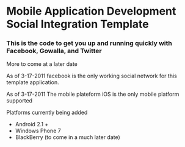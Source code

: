 # Mobile Application Development Social Integration Template
### This is the code to get you up and running quickly with Facebook, Gowalla, and Twitter

More to come at a later date

As of 3-17-2011 facebook is the only working social network for this template application.

As of 3-17-2011 The mobile plateform iOS is the only mobile platform supported

Platforms currently being added
*	Android 2.1 +
*	Windows Phone 7
*	BlackBerry (to come in a much later date) 